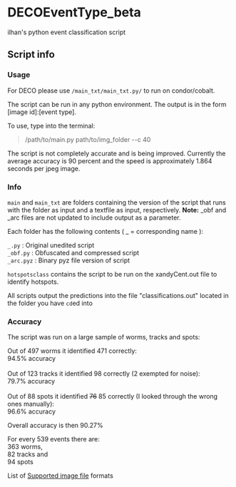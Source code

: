 # DECOEventType_beta
ilhan's python event classification script
## Script info
### Usage

For DECO please use `/main_txt/main_txt.py/` to run on condor/cobalt.

The script can be run in any python environment. The output is in the form [image id]:[event type].

To use, type into the terminal:
> /path/to/main.py path/to/img_folder --c 40

The script is not completely accurate and is being improved. Currently the average accuracy is 90 percent and the speed is approximately 1.864 seconds per jpeg image.

### Info

`main` and `main_txt` are folders containing the version of the script that runs with the folder as input and a textfile as input, respectively. **Note:** _obf and _arc files are not updated to include output as a parameter.

Each folder has the following contents ( _ = corresponding name ):

`_.py` : Original unedited script<br>
`_obf.py` : Obfuscated and compressed script<br>
`_arc.pyz` : Binary pyz file version of script<br>

`hotspotsclass` contains the script to be run on the xandyCent.out file to identify hotspots.

All scripts output the predictions into the file "classifications.out" located in the folder you have `cd`ed into

### Accuracy

The script was run on a large sample of worms, tracks and spots:

Out of 497 worms it identified 471 correctly:<br>
94.5% accuracy<br>
<br>
Out of 123 tracks it identified 98 correctly (2 exempted for noise):<br>
79.7% accuracy<br>
<br>
Out of 88 spots it identified ~~76~~ 85 correctly (I looked through the wrong ones manually):<br>
96.6% accuracy<br>

Overall accuracy is then 90.27%

For every 539 events there are:<br>
363 worms,<br>
82 tracks and<br>
94 spots

List of [Supported image file](http://pillow.readthedocs.org/en/latest/handbook/image-file-formats.html) formats
